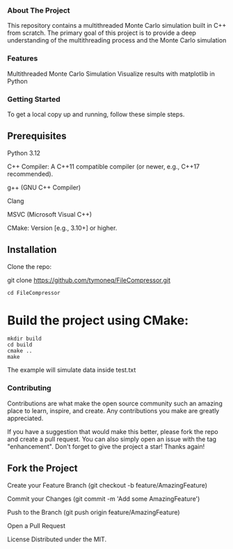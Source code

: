 ### About The Project
This repository contains a multithreaded Monte Carlo simulation built in C++ from scratch. The primary goal of this project is to provide a deep understanding of the multithreading process and the Monte Carlo simulation

### Features

Multithreaded Monte Carlo Simulation
Visualize results with matplotlib in Python

### Getting Started
To get a local copy up and running, follow these simple steps.

## Prerequisites

Python 3.12

C++ Compiler: A C++11 compatible compiler (or newer, e.g., C++17 recommended).

g++ (GNU C++ Compiler)

Clang

MSVC (Microsoft Visual C++)

CMake: Version [e.g., 3.10+] or higher.

## Installation
Clone the repo:

git clone https://github.com/tymoneq/FileCompressor.git
```
cd FileCompressor
```
# Build the project using CMake:
```
mkdir build
cd build
cmake ..
make
```
The example will simulate data inside test.txt

### Contributing
Contributions are what make the open source community such an amazing place to learn, inspire, and create. Any contributions you make are greatly appreciated.

If you have a suggestion that would make this better, please fork the repo and create a pull request. You can also simply open an issue with the tag "enhancement". Don't forget to give the project a star! Thanks again!

## Fork the Project

Create your Feature Branch (git checkout -b feature/AmazingFeature)

Commit your Changes (git commit -m 'Add some AmazingFeature')

Push to the Branch (git push origin feature/AmazingFeature)

Open a Pull Request

License Distributed under the MIT.


